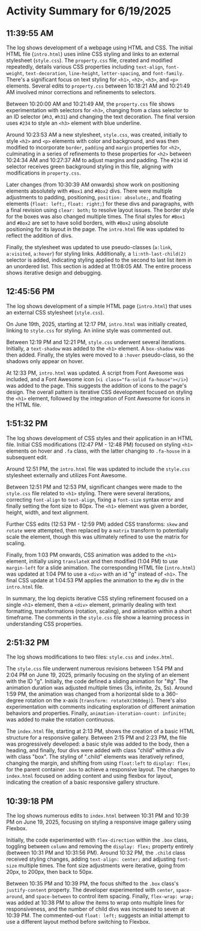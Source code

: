 # Activity Summary for 6/19/2025

## 11:39:55 AM
The log shows development of a webpage using HTML and CSS.  The initial HTML file (`intro.html`) uses inline CSS styling and links to an external stylesheet (`style.css`).  The `property.css` file, created and modified repeatedly, details various CSS properties including `text-align`, `font-weight`, `text-decoration`, `line-height`, `letter-spacing`, and `font-family`. There's a significant focus on text styling for `<h1>`, `<h2>`, `<h3>`, and `<p>` elements.  Several edits to `property.css` between 10:18:21 AM and 10:21:49 AM  involved minor corrections and refinements to selectors.

Between 10:20:00 AM and 10:21:49 AM, the `property.css` file shows experimentation with selectors for `<h3>`, changing from a class selector to an ID selector (`#h3`, `#h31`) and changing the text decoration. The final version uses `#234` to style an `<h3>` element with blue underline.

Around 10:23:53 AM a new stylesheet, `style.css`, was created, initially to style `<h2>` and `<p>` elements with color and background, and was then modified to incorporate `border`, `padding` and `margin` properties for `<h2>`, culminating in a series of refinements to these properties for `<h2>` between 10:24:34 AM and 10:27:37 AM to adjust margins and padding.  The `#234` id selector receives green background styling in this file, aligning with modifications in `property.css`.

Later changes (from 10:30:39 AM onwards) show work on positioning elements absolutely with `#Box1` and `#Box2` divs. There were multiple adjustments to padding, positioning, `position: absolute;`,  and floating elements (`float: left;`, `float: right;`) for these divs and paragraphs, with a final revision using `clear: both;` to resolve layout issues.  The border style for the boxes was also changed multiple times. The final styles for `#Box1` and `#Box2` are set to have solid borders, with `#Box2` using absolute positioning for its layout in the page. The `intro.html` file was updated to reflect the addition of divs.

Finally,  the stylesheet was updated to use pseudo-classes (`a:link`, `a:visited`, `a:hover`) for styling links. Additionally, a `li:nth-last-child(2)` selector is added, indicating styling applied to the second to last list item in an unordered list. This section is added at 11:08:05 AM. The entire process shows iterative design and debugging.


## 12:45:56 PM
The log shows development of a simple HTML page (`intro.html`) that uses an external CSS stylesheet (`style.css`).

On June 19th, 2025, starting at 12:17 PM, `intro.html` was initially created, linking to `style.css` for styling.  An inline style was commented out.

Between 12:19 PM and 12:21 PM, `style.css` underwent several iterations. Initially, a `text-shadow` was added to the `<h1>` element.  A `box-shadow` was then added. Finally, the styles were moved to a `:hover` pseudo-class, so the shadows only appear on hover.

At 12:33 PM, `intro.html` was updated.  A script from Font Awesome was included, and a Font Awesome icon (`<i class="fa-solid fa-house"></i>`) was added to the page.  This suggests the addition of icons to the page's design.  The overall pattern is iterative CSS development focused on styling the `<h1>` element, followed by the integration of Font Awesome for icons in the HTML file.


## 1:51:32 PM
The log shows development of CSS styles and their application in an HTML file.  Initial CSS modifications (12:47 PM - 12:48 PM) focused on styling `<h1>` elements on hover and `.fa` class, with the latter changing to `.fa-house` in a subsequent edit.

Around 12:51 PM, the `intro.html` file was updated to include the `style.css` stylesheet externally and utilizes Font Awesome.

Between 12:51 PM and 12:53 PM, significant changes were made to the `style.css` file related to `<h1>` styling.  There were several iterations, correcting `font-align` to `text-align`, fixing a `font-size` syntax error and finally setting the font size to 80px.  The `<h1>` element was given a border, height, width, and text alignment.

Further CSS edits (12:53 PM - 12:59 PM) added CSS transforms: `skew` and `rotate` were attempted, then replaced by a `matrix` transform to potentially scale the element,  though this was ultimately refined to use the matrix for scaling.

Finally, from 1:03 PM onwards, CSS animation was added to the `<h1>` element, initially using `translateX` and then modified (1:04 PM) to use `margin-left` for a slide animation.  The corresponding HTML file (`intro.html`) was updated at 1:04 PM to use a `<div>` with an id "g" instead of `<h1>`.  The final CSS update at 1:04:53 PM applies the animation to the `#g` div in the `intro.html` file.

In summary, the log depicts iterative CSS styling refinement focused on a single `<h1>` element, then a `<div>` element, primarily dealing with text formatting, transformations (rotation, scaling), and animation within a short timeframe.  The comments in the `style.css` file show a learning process in understanding CSS properties.


## 2:51:32 PM
The log shows modifications to two files: `style.css` and `index.html`.

The `style.css` file underwent numerous revisions between 1:54 PM and 2:04 PM on June 19, 2025, primarily focusing on the styling of an element with the ID "g".  Initially, the code defined a sliding animation for  "#g".  The animation duration was adjusted multiple times (3s, infinite, 2s, 5s).  Around 1:59 PM, the animation was changed from a horizontal slide to a 360-degree rotation on the x-axis (`transform: rotateX(360deg)`).  There's also experimentation with comments indicating exploration of different animation behaviors and properties.  Finally, `animation-iteration-count: infinite;` was added to make the rotation continuous.

The `index.html` file, starting at 2:13 PM, shows the creation of a basic HTML structure for a responsive gallery.  Between 2:15 PM and 2:23 PM, the file was progressively developed:  a basic style was added to the body, then a heading, and finally, four divs were added with class "child" within a div with class "box". The styling of ".child" elements was iteratively refined,  changing the margin, and shifting from using `float:left` to `display: flex;` for the parent container `.box` to achieve a responsive layout. The changes to `index.html` focused on adding content and using flexbox for layout, indicating the creation of a basic responsive gallery structure.


## 10:39:18 PM
The log shows numerous edits to `index.html`  between 10:31 PM and 10:39 PM on June 19, 2025, focusing on styling a responsive image gallery using Flexbox.

Initially, the code experimented with `flex-direction` within the `.box` class, toggling between `column` and removing the `display: flex;` property entirely (between 10:31 PM and 10:31:56 PM).  Around 10:32 PM, the  `.child` class received styling changes, adding `text-align: center;` and adjusting `font-size` multiple times.  The font size adjustments were iterative, going from 20px, to 200px, then back to 50px.

Between 10:35 PM and 10:39 PM, the focus shifted to the `.box` class's `justify-content` property.  The developer experimented with `center`, `space-around`, and `space-between` to control item spacing.  Finally, `flex-wrap: wrap;` was added at 10:38 PM to allow the items to wrap onto multiple lines for responsiveness, and the number of child divs was increased to seven at 10:39 PM.  The commented-out `float: left;` suggests an initial attempt to use a different layout method before switching to Flexbox.
